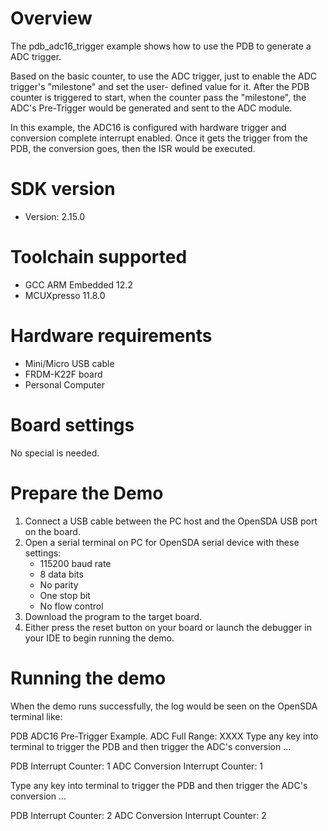 Overview
========

The pdb_adc16_trigger example shows how to use the PDB to generate a ADC trigger.

Based on the basic counter, to use the ADC trigger, just to enable the ADC trigger's "milestone" and set the user-
defined value for it.
After the PDB counter is triggered to start, when the counter pass the "milestone", the ADC's Pre-Trigger would be
generated and sent to the ADC module.

In this example, the ADC16 is configured with hardware trigger and conversion complete interrupt enabled.
Once it gets the trigger from the PDB, the conversion goes, then the ISR would be executed.

SDK version
===========
- Version: 2.15.0

Toolchain supported
===================
- GCC ARM Embedded  12.2
- MCUXpresso  11.8.0

Hardware requirements
=====================
- Mini/Micro USB cable
- FRDM-K22F board
- Personal Computer

Board settings
==============
No special is needed.

Prepare the Demo
================
1.  Connect a USB cable between the PC host and the OpenSDA USB port on the board.
2.  Open a serial terminal on PC for OpenSDA serial device with these settings:
    - 115200 baud rate
    - 8 data bits
    - No parity
    - One stop bit
    - No flow control
3.  Download the program to the target board.
4.  Either press the reset button on your board or launch the debugger in your IDE to begin running the demo.

Running the demo
================
When the demo runs successfully, the log would be seen on the OpenSDA terminal like:

PDB ADC16 Pre-Trigger Example.
ADC Full Range: XXXX
Type any key into terminal to trigger the PDB and then trigger the ADC's conversion ...

PDB Interrupt Counter: 1
ADC Conversion Interrupt Counter: 1

Type any key into terminal to trigger the PDB and then trigger the ADC's conversion ...

PDB Interrupt Counter: 2
ADC Conversion Interrupt Counter: 2
